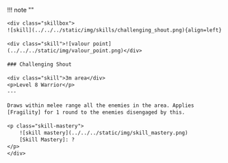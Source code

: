 !!! note ""

    <div class="skillbox">
    ![skill](../../../static/img/skills/challenging_shout.png){align=left}
    
    <div class="skill">![valour point](../../../static/img/valour_point.png)</div>
    
    ### Challenging Shout 
    
    <div class="skill">3m area</div>
    <p>Level 8 Warrior</p>
    ---

    Draws within melee range all the enemies in the area. Applies [Fragility] for 1 round to the enemies disengaged by this.

    <p class="skill-mastery">
        ![skill mastery](../../../static/img/skill_mastery.png) 
        [Skill Mastery]: ?
    </p> 
    </div>
